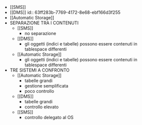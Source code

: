 - [[SMS]]
- [[DMS]]
  id:: 63ff283b-7769-4172-8e68-ebf166d3f255
- [[Automatic Storage]]
- SEPARAZIONE TRA I CONTENUTI
	- [[SMS]]
		- no separazione
	- [[DMS]]
		- gli oggetti (indici e tabelle) possono essere contenuti in tablespace differenti
	- [[Automatic Storage]]
		- gli oggetti (indici e tabelle) possono essere contenuti in tablespace differenti
- TRE SISTEMI A CONFRONTO
	- [[Automatic Storage]]
		- tabelle grandi
		- gestione semplificata
		- poco controllo
	- [[DMS]]
		- tabelle grandi
		- controllo elevato
	- [[SMS]]
		- controllo delegato al OS
